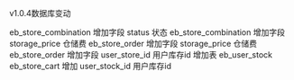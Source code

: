 v1.0.4数据库变动

eb_store_combination 增加字段 status 状态 
eb_store_combination 增加字段 storage_price 仓储费
eb_store_order 增加字段 storage_price 仓储费
eb_store_order 增加字段 user_store_id 用户库存id
增加表 eb_user_stock
eb_store_cart 增加 user_stock_id 用户库存id